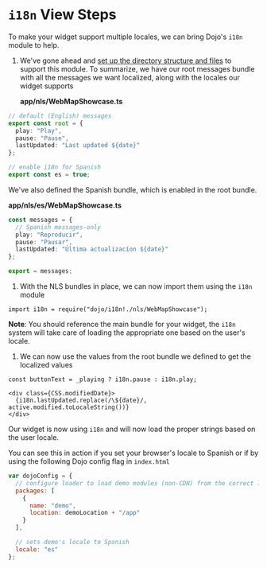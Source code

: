 # `i18n` View Steps

To make your widget support multiple locales, we can bring Dojo's `i18n` module to help.

1.  We've gone ahead and [set up the directory structure and files](https://dojotoolkit.org/reference-guide/1.9/dojo/i18n.html) to support this module. To summarize, we have our root messages bundle with all the messages we want localized, along with the locales our widget supports

    **app/nls/WebMapShowcase.ts**

```ts
// default (English) messages
export const root = {
  play: "Play",
  pause: "Pause",
  lastUpdated: "Last updated ${date}"
};

// enable i18n for Spanish
export const es = true;
```

We've also defined the Spanish bundle, which is enabled in the root bundle.

**app/nls/es/WebMapShowcase.ts**

```ts
const messages = {
  // Spanish messages-only
  play: "Reproducir",
  pause: "Pausar",
  lastUpdated: "Última actualizacíon ${date}"
};

export = messages;
```

1.  With the NLS bundles in place, we can now import them using the `i18n` module

```tsx
import i18n = require("dojo/i18n!./nls/WebMapShowcase");
```

**Note**: You should reference the main bundle for your widget, the `i18n` system will take care of loading the appropriate one based on the user's locale.

1.  We can now use the values from the root bundle we defined to get the localized values

```tsx
const buttonText = _playing ? i18n.pause : i18n.play;
```

```tsx
<div class={CSS.modifiedDate}>
  {i18n.lastUpdated.replace(/\${date}/, active.modified.toLocaleString())}
</div>
```

Our widget is now using `i18n` and will now load the proper strings based on the user locale.

You can see this in action if you set your browser's locale to Spanish or if by using the following Dojo config flag in `index.html`

```js
var dojoConfig = {
  // configure loader to load demo modules (non-CDN) from the correct location.
  packages: [
    {
      name: "demo",
      location: demoLocation + "/app"
    }
  ],

  // sets demo's locale to Spanish
  locale: "es"
};
```
